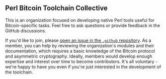 ## Perl Bitcoin Toolchain Collective

This is an organization focused on developing native Perl tools useful for Bitcoin-specific tasks. Feel free to ask questions or provide feedback in the GitHub discussions.

If you'd like to join, please [open an issue in the `.github` repository](https://github.com/Perl-Bitcoin/.github/issues/new).
As a member, you can help by reviewing the organization's modules and their documentation, which requires a basic knowledge of the Bitcoin protocol and asymmetric cryptography. Ideally, members would develop enough expertise and interest over time to become contributors. It's all voluntary - we're happy to have you even if you're just interested in the development of the toolchain.

<!--

**Here are some ideas to get you started:**

🙋‍♀️ A short introduction - what is your organization all about?
🌈 Contribution guidelines - how can the community get involved?
👩‍💻 Useful resources - where can the community find your docs? Is there anything else the community should know?
🍿 Fun facts - what does your team eat for breakfast?
🧙 Remember, you can do mighty things with the power of [Markdown](https://docs.github.com/github/writing-on-github/getting-started-with-writing-and-formatting-on-github/basic-writing-and-formatting-syntax)
-->
